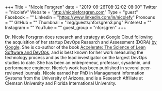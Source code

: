 +++
Title = "Nicole Forsgren"
date = "2019-09-26T08:32:02-08:00"
Twitter = "nicolefv"
Website = "http://nicoleforsgren.com"
Type = "guest"
Facebook = ""
Linkedin = "https://www.linkedin.com/in/nicolefv"
Pronouns = ""
GitHub = ""
Thumbnail = "img/guests/nforsgren3.png"
Pinterest = ""
Instagram = ""
YouTube = ""
guest_group = "nforsgren"
+++

Dr. Nicole Forsgren does research and strategy at Google Cloud following the acquisition of her startup DevOps Research and Assessment (DORA) [by Google](https://devops-research.com/2018/12/dora-joins-google-cloud/). She is co-author of the book [Accelerate: The Science of Lean Software and DevOps](https://www.amazon.com/Accelerate-Software-Performing-Technology-Organizations-ebook/dp/B07B9F83WM), and is best known for her work measuring the technology process and as the lead investigator on the largest DevOps studies to date. She has been an entrepreneur, professor, sysadmin, and performance engineer. Nicole’s work has been published in several peer-reviewed journals. Nicole earned her PhD in Management Information Systems from the University of Arizona, and is a Research Affiliate at Clemson University and Florida International University.
